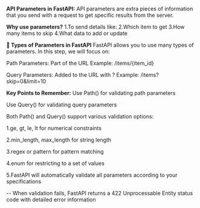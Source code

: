 ****API Parameters in FastAPI:****
API parameters are extra pieces of information that you send with a request to get specific results from the server.

**Why use parameters?**
1.To send details like:
2.Which item to get
3.How many items to skip
4.What data to add or update

**🧩 Types of Parameters in FastAPI**
FastAPI allows you to use many types of parameters. In this step, we will focus on:

Path Parameters: Part of the URL
Example: /items/{item_id}

Query Parameters: Added to the URL with ?
Example: /items?skip=0&limit=10

**Key Points to Remember:**
Use Path() for validating path parameters

Use Query() for validating query parameters

Both Path() and Query() support various validation options:

1.ge, gt, le, lt for numerical constraints

2.min_length, max_length for string length

3.regex or pattern for pattern matching

4.enum for restricting to a set of values

5.FastAPI will automatically validate all parameters according to your specifications

-- When validation fails, FastAPI returns a 422 Unprocessable Entity status code with detailed error information
